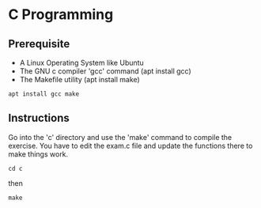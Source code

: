 # C Programming

## Prerequisite
- A Linux Operating System like Ubuntu
- The GNU c compiler 'gcc' command (apt install gcc)
- The Makefile utility (apt install make)

```
apt install gcc make
```

## Instructions
Go into the 'c' directory and use the 'make' command to compile the exercise. You have to edit the exam.c file and update the functions there to make things work.
```
cd c
```
then
```
make
```

